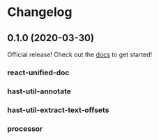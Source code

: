 # Changelog

## 0.1.0 (2020-03-30)
Official release! Check out the [docs][docs] to get started!

### react-unified-doc

### hast-util-annotate

### hast-util-extract-text-offsets

### processor


<!-- Links -->
[docs]: https://unified-doc.netlify.com/
